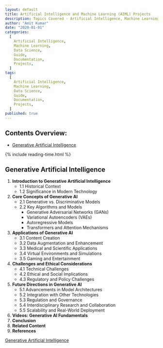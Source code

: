 ```yaml
---
layout: default
title: Artificial Intelligence and Machine Learning (AIML) Projects
description: Topics Covered - Artificial Intelligence, Machine Learning, Data Science
author: "Amit Kumar"
date: "2020-01-01"
categories:
  [
    Artificial Intelligence,
    Machine Learning,
    Data Science,
    Guide,
    Documentation,
    Projects,
  ]
tags:
  [
    Artificial Intelligence,
    Machine Learning,
    Data Science,
    Guide,
    Documentation,
    Projects,
  ]
published: true
---
```


## Contents Overview:<!-- omit in toc -->

- [Generative Artificial Intelligence](#generative-artificial-intelligence)

{% include reading-time.html %}

## Generative Artificial Intelligence

1. **Introduction to Generative Artificial Intelligence**
   - 1.1 Historical Context
   - 1.2 Significance in Modern Technology
2. **Core Concepts of Generative AI**
   - 2.1 Generative vs. Discriminative Models
   - 2.2 Key Algorithms and Models
     - Generative Adversarial Networks (GANs)
     - Variational Autoencoders (VAEs)
     - Autoregressive Models
     - Transformers and Attention Mechanisms
3. **Applications of Generative AI**
   - 3.1 Content Creation
   - 3.2 Data Augmentation and Enhancement
   - 3.3 Medical and Scientific Applications
   - 3.4 Virtual Environments and Simulations
   - 3.5 Gaming and Entertainment
4. **Challenges and Ethical Considerations**
   - 4.1 Technical Challenges
   - 4.2 Ethical and Social Implications
   - 4.3 Regulatory and Policy Challenges
5. **Future Directions in Generative AI**
   - 5.1 Advancements in Model Architectures
   - 5.2 Integration with Other Technologies
   - 5.3 Regulation and Governance
   - 5.4 Interdisciplinary Research and Collaboration
   - 5.5 Scalability and Real-World Deployment
6. **Videos: Generative AI Fundamentals**
7. **Conclusion**
8. **Related Content**
9. **References**

[Generative Artificial Intelligence](generative-artificial-intelligence/generative-artificial-intelligence.md)
